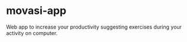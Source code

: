 # movasi-app
Web app to increase your productivity suggesting exercises during your activity on computer.
